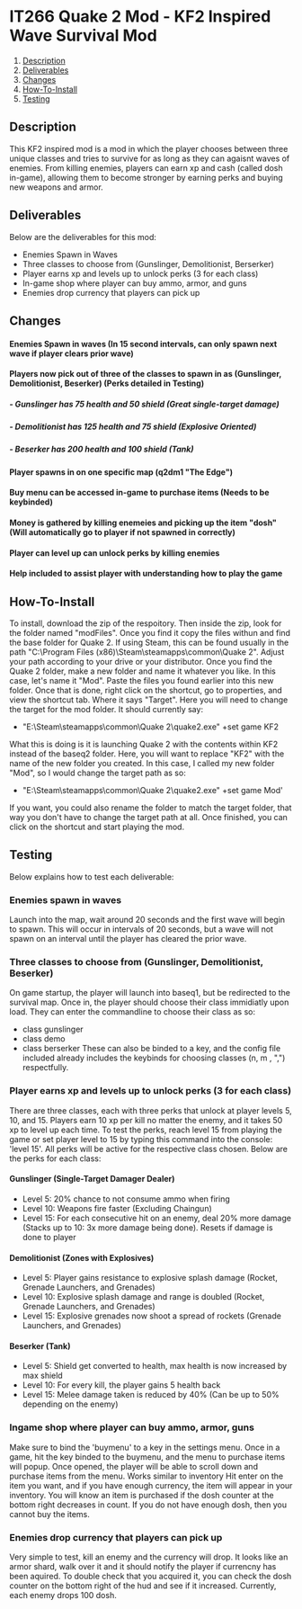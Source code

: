 
# IT266 Quake 2 Mod - KF2 Inspired Wave Survival Mod

1. [Description](#Description)
1. [Deliverables](#Deliverables)
1. [Changes](#Changes)
1. [How-To-Install](#How-To-Install)
3. [Testing](#Testing)

## Description
This KF2 inspired mod is a mod in which the player chooses between three unique classes and tries to 
survive for as long as they can agaisnt waves of enemies. From killing enemies, players can earn xp and cash (called dosh in-game),
allowing them to become stronger by earning perks and buying new weapons and armor.

## Deliverables
Below are the deliverables for this mod:
- Enemies Spawn in Waves
- Three classes to choose from (Gunslinger, Demolitionist, Berserker)
- Player earns xp and levels up to unlock perks (3 for each class)
- In-game shop where player can buy ammo, armor, and guns
- Enemies drop currency that players can pick up

## Changes
#### Enemies Spawn in waves (In 15 second intervals, can only spawn next wave if player clears prior wave)
#### Players now pick out of three of the classes to spawn in as (Gunslinger, Demolitionist, Beserker) (Perks detailed in Testing)
##### - Gunslinger has 75 health and 50 shield (Great single-target damage)
##### - Demolitionist has 125 health and 75 shield (Explosive Oriented)
##### - Beserker has 200 health and 100 shield (Tank)
#### Player spawns in on one specific map (q2dm1 "The Edge")
#### Buy menu can be accessed in-game to purchase items (Needs to be keybinded)
#### Money is gathered by killing enemeies and picking up the item "dosh" (Will automatically go to player if not spawned in correctly)
#### Player can level up can unlock perks by killing enemies
#### Help included to assist player with understanding how to play the game

## How-To-Install

To install, download the zip of the respoitory. Then inside the zip, look for the folder named "modFiles". Once you find it copy the files withun and find the
base folder for Quake 2. If using Steam, this can be found usually in the path "C:\Program Files (x86)\Steam\steamapps\common\Quake 2". Adjust your path according to your drive or your distributor. Once you find the Quake 2 folder, make a new folder and name it whatever you like. In this case, let's name it "Mod". Paste the files you found earlier into this new folder. Once that is done, right click on the shortcut, go to properties, and view the shortcut tab. Where it says "Target". Here you will need to change the target for the mod folder. It should currently say:
- "E:\Steam\steamapps\common\Quake 2\quake2.exe" +set game KF2 
<a/>
What this is doing is it is launching Quake 2 with the contents within KF2 instead of the baseq2 folder. Here, you will want to replace "KF2" with the name of the new folder you created. In this case, I called my new folder "Mod", so I would change the target path as so:

<a/>

- "E:\Steam\steamapps\common\Quake 2\quake2.exe" +set game Mod' 
<a/>
If you want, you could also rename the folder to match the target folder, that way you don't have to change the target path at all. Once finished, you can click on the shortcut and start playing the mod.



## Testing
Below explains how to test each deliverable:

### Enemies spawn in waves
Launch into the map, wait around 20 seconds and the first wave will begin to spawn. This will occur in intervals of 20 seconds,
but a wave will not spawn on an interval until the player has cleared the prior wave.

### Three classes to choose from (Gunslinger, Demolitionist, Beserker)
On game startup, the player will launch into baseq1, but be redirected to the survival map. Once in, the player should choose their class immidiatly upon load.
They can enter the commandline to choose their class as so:
- class gunslinger
- class demo
- class berserker
These can also be binded to a key, and the config file included already includes the keybinds for choosing classes (n, m , ",") respectfully.

### Player earns xp and levels up to unlock perks (3 for each class)
There are three classes, each with three perks that unlock at player levels 5, 10, and 15.
Players earn 10 xp per kill no matter the enemy, and it takes 50 xp to level up each time.
To test the perks, reach level 15 from playing the game or set player level to 15 by typing
this command into the console: 'level 15'. All perks will be active for the respective class chosen.
Below are the perks for each class:
#### Gunslinger (Single-Target Damager Dealer)
- Level 5: 20% chance to not consume ammo when firing
- Level 10: Weapons fire faster (Excluding Chaingun)
- Level 15: For each consecutive hit on an enemy, deal 20% more damage (Stacks up to 10: 3x more damage being done). Resets if damage is done to player
#### Demolitionist (Zones with Explosives)
- Level 5: Player gains resistance to explosive splash damage (Rocket, Grenade Launchers, and Grenades)
- Level 10: Explosive splash damage and range is doubled (Rocket, Grenade Launchers, and Grenades)
- Level 15: Explosive grenades now shoot a spread of rockets (Grenade Launchers, and Grenades)
#### Beserker (Tank)
- Level 5: Shield get converted to health, max health is now increased by max shield
- Level 10: For every kill, the player gains 5 health back
- Level 15: Melee damage taken is reduced by 40% (Can be up to 50% depending on the enemy)

### Ingame shop where player can buy ammo, armor, guns
Make sure to bind the 'buymenu' to a key in the settings menu.
Once in a game, hit the key binded to the buymenu, and the menu to purchase items will popup.
Once opened, the player will be able to scroll down and purchase items from the menu. Works similar to inventory
Hit enter on the item you want, and if you have enough currency, the item will appear in your inventory. You will know an item is purchased if
the dosh counter at the bottom right decreases in count. If you do not have enough dosh, then you cannot buy the items.

### Enemies drop currency that players can pick up
Very simple to test, kill an enemy and the currency will drop. It looks like an armor shard, walk over it and it should notify the player if currencny has been aquired. To double check that you acquired it, you can check the dosh counter on the bottom right of the hud
and see if it increased. Currently, each enemy drops 100 dosh.
